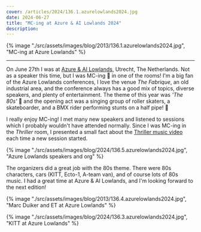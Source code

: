 ```yaml
---
cover: /articles/2024/136.1.azurelowlands2024.jpg
date: 2024-06-27
title: "MC-ing at Azure & AI Lowlands 2024"
description:
---
```


{% image "./src/assets/images/blog/2013/136.1.azurelowlands2024.jpg", "MC-ing at Azure Lowlands" %}

---

On June 27th I was at [Azure & AI Lowlands](https://azurelowlands.com/), Utrecht, The Netherlands. Not as a speaker this time, but I was MC-ing 🎤 in one of the rooms! I'm a big fan of the Azure Lowlands conferences, I love the venue *The Fabrique*, an old industrial area, and the conference always has a good mix of topics, diverse speakers, and plenty of entertainment. The theme of this year was *'The 80s'* 🤩 and the opening act was a singing group of roller skaters, a skateboarder, and a BMX rider performing stunts on a half pipe! 🤯

I really enjoy MC-ing! I met many new speakers and listened to sessions which I probably wouldn't have attended normally. Since I was MC-ing in the *Thriller* room, I presented a small fact about the [Thriller music video](https://en.wikipedia.org/wiki/Michael_Jackson%27s_Thriller_(music_video)) each time a new session started.

{% image "./src/assets/images/blog/2024/136.5.azurelowlands2024.jpg", "Azure Lowlands speakers and org" %}

The organizers did a great job with the 80s theme. There were 80s characters, cars (KITT, Ecto-1, A-team van), and of course lots of 80s music. I had a great time at Azure & AI Lowlands, and I'm looking forward to the next edition!

{% image "./src/assets/images/blog/2013/136.4.azurelowlands2024.jpg", "Marc Duiker and ET at Azure Lowlands" %}

{% image "./src/assets/images/blog/2024/136.3.azurelowlands2024.jpg", "KITT at Azure Lowlands" %}